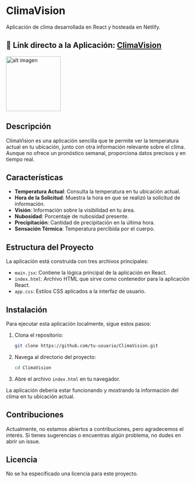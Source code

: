 # ClimaVision

Aplicación de clima desarrollada en React y hosteada en Netlify.

🔗 Link directo a la Aplicación: [ClimaVision](https://climavision.netlify.app)
----------------------------
<a href="https://climavision.netlify.app">
    <img src="https://i.pinimg.com/736x/06/c4/f7/06c4f70ec5931e2342e703e8a3f0a253.jpg" target="_blank" alt="alt imagen" width="150" height="150">
</a>


## Descripción

ClimaVision es una aplicación sencilla que te permite ver la temperatura actual en tu ubicación, junto con otra información relevante sobre el clima. Aunque no ofrece un pronóstico semanal, proporciona datos precisos y en tiempo real.

## Características

- **Temperatura Actual**: Consulta la temperatura en tu ubicación actual.
- **Hora de la Solicitud**: Muestra la hora en que se realizó la solicitud de información.
- **Visión**: Información sobre la visibilidad en tu área.
- **Nubosidad**: Porcentaje de nubosidad presente.
- **Precipitación**: Cantidad de precipitación en la última hora.
- **Sensación Térmica**: Temperatura percibida por el cuerpo.

## Estructura del Proyecto

La aplicación está construida con tres archivos principales:
- `main.jsx`: Contiene la lógica principal de la aplicación en React.
- `index.html`: Archivo HTML que sirve como contenedor para la aplicación React.
- `app.css`: Estilos CSS aplicados a la interfaz de usuario.

## Instalación

Para ejecutar esta aplicación localmente, sigue estos pasos:

1. Clona el repositorio:
    ```bash
    git clone https://github.com/tu-usuario/ClimaVision.git
    ```

2. Navega al directorio del proyecto:
    ```bash
    cd ClimaVision
    ```

3. Abre el archivo `index.html` en tu navegador.

La aplicación debería estar funcionando y mostrando la información del clima en tu ubicación actual.

## Contribuciones

Actualmente, no estamos abiertos a contribuciones, pero agradecemos el interés. Si tienes sugerencias o encuentras algún problema, no dudes en abrir un issue.

## Licencia

No se ha especificado una licencia para este proyecto.
